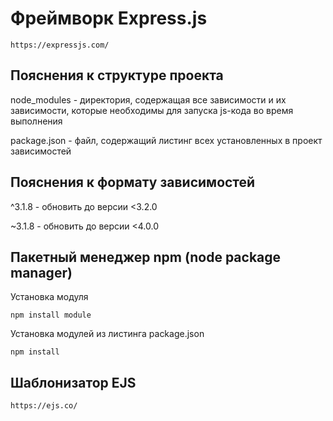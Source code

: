# Фреймворк Express.js 

    https://expressjs.com/

## Пояснения к структуре проекта

node_modules - директория, содержащая все зависимости и их зависимости, которые
необходимы для запуска js-кода во время выполнения

package.json - файл, содержащий листинг всех установленных в проект
зависимостей

## Пояснения к формату зависимостей

^3.1.8 - обновить до версии <3.2.0

~3.1.8 - обновить до версии <4.0.0 

## Пакетный менеджер npm (node package manager)

Установка модуля

    npm install module

Установка модулей из листинга package.json

    npm install

## Шаблонизатор EJS

    https://ejs.co/
